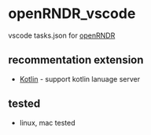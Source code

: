 # openRNDR_vscode
vscode tasks.json for [openRNDR](https://openrndr.org/)<br/>

## recommentation extension
- [Kotlin](https://marketplace.visualstudio.com/items?itemName=fwcd.kotlin) - support kotlin lanuage server

## tested
- linux, mac tested

